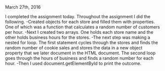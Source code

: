 March 27th, 2016

I completed the assignment today. Throughout the assignment I did the following.
-Created objects for each store and filled them with properties. One of which was a function that calculates a random number of customers per hour.
-Next I created two arrays. One holds each store name and the other holds business hours for the stores.
-The next step was making a nested for loop. The first statement cycles through the stores and finds the random number of cookie sales and stores the data in a new object property that we later document in the HTML document. The second loop goes through the hours of business and finds a random number for each hour.
-Then I used document.getElementById to print the outcome.
